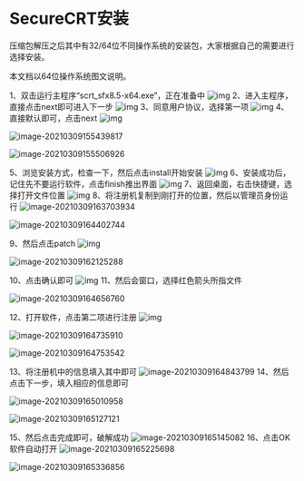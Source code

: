 # SecureCRT安装

压缩包解压之后其中有32/64位不同操作系统的安装包，大家根据自己的需要进行选择安装。

本文档以64位操作系统图文说明。

1、双击运行主程序“scrt_sfx8.5-x64.exe”，正在准备中
![img](crtImg\201903031013296581.jpg)
2、进入主程序，直接点击next即可进入下一步
![img](crtImg\201903031013328969.jpg)
3、同意用户协议，选择第一项
![img](crtImg\201903031013367710.jpg)
4、直接默认即可，点击next
![img](crtImg\201903031013392754.jpg)

![image-20210309155439817](crtImg\image-20210309155439817.png)

![image-20210309155506926](crtImg\image-20210309155506926.png)

5、浏览安装方式，检查一下，然后点击install开始安装
![img](crtImg\201903031013422947.jpg)
6、安装成功后，记住先不要运行软件，点击finish推出界面
![img](crtImg\201903031013475753.jpg)
7、返回桌面，右击快捷键，选择打开文件位置
![img](crtImg\201903031013501420.jpg)
8、将注册机复制到刚打开的位置，然后以管理员身份运行
![image-20210309163703934](crtImg\201903031013546719.jpg)

![image-20210309164402744](crtImg\image-20210309164402744.png)

9、然后点击patch
![img](crtImg\201903031013572386.jpg)

![image-20210309162125288](crtImg\201903031014038960.jpg)

10、点击确认即可
![img](crtImg\201903031014007195.jpg)
11、然后会窗口，选择红色箭头所指文件

![image-20210309164656760](crtImg\image-20210309164656760.png)

12、打开软件，点击第二项进行注册
![img](crtImg\201903031014073085.jpg)

![image-20210309164735910](crtImg\image-20210309164735910.png)

![image-20210309164753542](crtImg\image-20210309164753542.png)

13、将注册机中的信息填入其中即可
![image-20210309164843799](crtImg\20190303101411253.jpg)
14、然后点击下一步，填入相应的信息即可

![image-20210309165010958](crtImg\201903031014146543.jpg)

![image-20210309165127121](crtImg\image-20210309165127121.png)

15、然后点击完成即可，破解成功
![image-20210309165145082](crtImg\201903031014175255.jpg)
16、点击OK软件自动打开
![image-20210309165225698](crtImg\20190303101422329.jpg)

![image-20210309165336856](crtImg\image-20210309165336856.png)